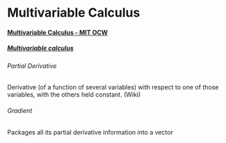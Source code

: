 # Multivariable Calculus

#### [Multivariable Calculus - MIT OCW](https://ocw.mit.edu/courses/mathematics/18-02sc-multivariable-calculus-fall-2010/index.htm)


##### [Multivariable calculus](https://www.khanacademy.org/math/multivariable-calculus)

###### Partial Derivative
Derivative (of a function of several variables) with respect to one of those variables, with the others held constant. (Wiki)

###### Gradient
Packages all its partial derivative information into a vector
